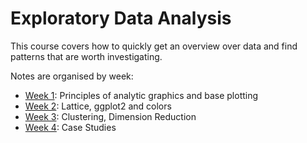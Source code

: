 # Exploratory Data Analysis

This course covers how to quickly get an overview over data and
find patterns that are worth investigating.

Notes are organised by week:

 * [Week 1](week1.md): Principles of analytic graphics and base plotting
 * [Week 2](week2.md): Lattice, ggplot2 and colors
 * [Week 3](week3.md): Clustering, Dimension Reduction
 * [Week 4](week4.md): Case Studies
